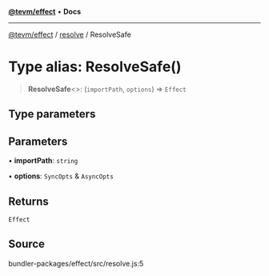 [**@tevm/effect**](../../README.md) • **Docs**

***

[@tevm/effect](../../modules.md) / [resolve](../README.md) / ResolveSafe

# Type alias: ResolveSafe()

> **ResolveSafe**\<\>: (`importPath`, `options`) => `Effect`

## Type parameters

## Parameters

• **importPath**: `string`

• **options**: `SyncOpts` & `AsyncOpts`

## Returns

`Effect`

## Source

bundler-packages/effect/src/resolve.js:5
